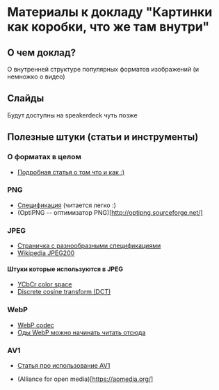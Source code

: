 # Материалы к докладу "Картинки как коробки, что же там внутри"

## О чем доклад?

О внутренней структуре популярных форматов изображений (и немножко о видео)

## Слайды

Будут доступны на speakerdeck чуть позже

## Полезные штуки (статьи и инструменты)

### О форматах в целом

- [Подробная статья о том что и как :)](https://evilmartians.com/chronicles/images-done-right-web-graphics-good-to-the-last-byte-optimization-techniques)

### PNG

- [Спецификация](https://www.w3.org/TR/2003/REC-PNG-20031110/) (читается легко :)
- (OptiPNG -- оптимизатор PNG)[http://optipng.sourceforge.net/]

### JPEG

- [Страничка с разнообразными спецификациями](https://www.w3.org/Graphics/JPEG/)
- [Wikipedia JPEG200](https://en.wikipedia.org/wiki/JPEG_2000)

#### Штуки которые используются в JPEG

- [YCbCr color space](https://en.wikipedia.org/wiki/YCbCr)
- [Discrete cosine transform (DCT)](https://en.wikipedia.org/wiki/Discrete_cosine_transform)

### WebP

- [WebP codec](https://github.com/webmproject/libwebp)
- [Оды WebP можно начинать читать отсюда](https://developers.google.com/speed/webp)

### AV1

- [Статья про использование AV1](https://evilmartians.com/chronicles/better-web-video-with-av1-codec)

- (Alliance for open media)[https://aomedia.org/]
